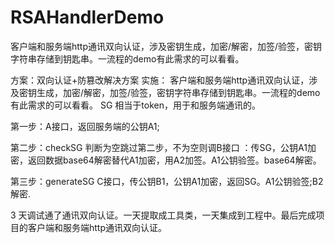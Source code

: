 # RSAHandlerDemo
客户端和服务端http通讯双向认证，涉及密钥生成，加密/解密，加签/验签，密钥字符串存储到钥匙串。一流程的demo有此需求的可以看看。

方案：双向认证+防篡改解决方案
实施： 客户端和服务端http通讯双向认证，涉及密钥生成，加密/解密，加签/验签，密钥字符串存储到钥匙串。一流程的demo有此需求的可以看看。 SG 相当于token，用于和服务端通讯的。

第一步：A接口，返回服务端的公钥A1;

第二步：checkSG 判断为空跳过第二步，不为空则调B接口 ：传SG，公钥A1加密，返回数据base64解密替代A1加密，用A2加签。A1公钥验签。base64解密。

第三步：generateSG C接口，传公钥B1，公钥A1加密，返回SG。A1公钥验签;B2解密.

3 天调试通了通讯双向认证。一天提取成工具类，一天集成到工程中。最后完成项目的客户端和服务端http通讯双向认证。
